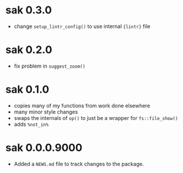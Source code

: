 # sak 0.3.0
- change `setup_lintr_config()` to use internal `{lintr}` file

# sak 0.2.0
- fix problem in `suggest_zoom()`

# sak 0.1.0
- copies many of my functions from work done elsewhere
- many minor style changes
- swaps the internals of `op()` to just be a wrapper for `fs::file_show()`
- adds `%not_in%`

# sak 0.0.0.9000

- Added a `NEWS.md` file to track changes to the package.

